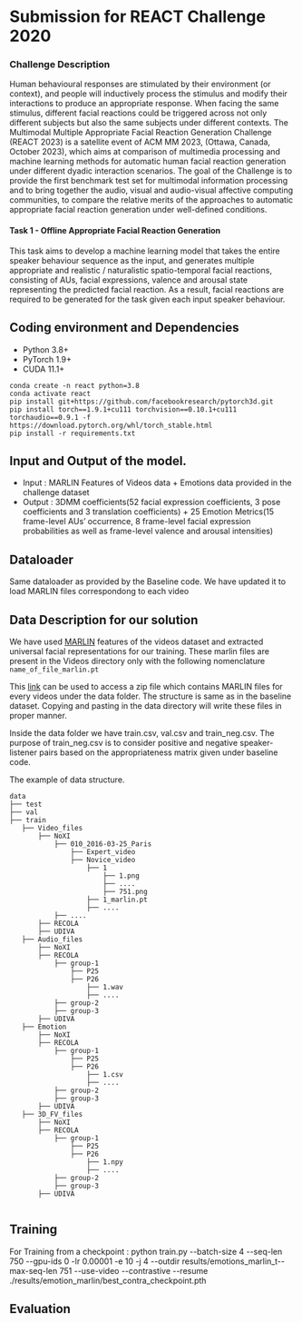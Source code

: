 # Submission for REACT Challenge 2020

### Challenge Description
Human behavioural responses are stimulated by their environment (or context), and people will inductively process the stimulus and modify their interactions to produce an appropriate response. When facing the same stimulus, different facial reactions could be triggered across not only different subjects but also the same subjects under different contexts. The Multimodal Multiple Appropriate Facial Reaction Generation Challenge (REACT 2023) is a satellite event of ACM MM 2023, (Ottawa, Canada, October 2023), which aims at comparison of multimedia processing and machine learning methods for automatic human facial reaction generation under different dyadic interaction scenarios. The goal of the Challenge is to provide the first benchmark test set for multimodal information processing and to bring together the audio, visual and audio-visual affective computing communities, to compare the relative merits of the approaches to automatic appropriate facial reaction generation under well-defined conditions.


#### Task 1 - Offline Appropriate Facial Reaction Generation
This task aims to develop a machine learning model that takes the entire speaker behaviour sequence as the input, and generates multiple appropriate and realistic / naturalistic spatio-temporal facial reactions, consisting of AUs, facial expressions, valence and arousal state representing the predicted facial reaction. As a result,  facial reactions are required to be generated for the task given each input speaker behaviour.

## Coding environment and Dependencies

- Python 3.8+ 
- PyTorch 1.9+
- CUDA 11.1+ 


```shell
conda create -n react python=3.8
conda activate react
pip install git+https://github.com/facebookresearch/pytorch3d.git
pip install torch==1.9.1+cu111 torchvision==0.10.1+cu111 torchaudio==0.9.1 -f https://download.pytorch.org/whl/torch_stable.html
pip install -r requirements.txt
```
## Input and Output of the model.
 - Input : MARLIN Features of Videos data + Emotions data provided in the challenge dataset
 - Output : 3DMM coefficients(52 facial expression coefficients, 3 pose coefficients and 3 translation coefficients) + 25 Emotion Metrics(15 frame-level AUs’ occurrence, 8 frame-level facial expression probabilities as well as frame-level valence and arousal intensities)

## Dataloader
Same dataloader as provided by the Baseline code. We have updated it to load MARLIN files correspondong to each video

## Data Description for our solution

We have used [MARLIN](https://openaccess.thecvf.com/content/CVPR2023/papers/Cai_MARLIN_Masked_Autoencoder_for_Facial_Video_Representation_LearnINg_CVPR_2023_paper.pdf) features of the videos dataset and extracted universal facial representations for our training. These marlin files are present in the Videos directory only with the following nomenclature ```name_of_file_marlin.pt```

This [link](https://drive.google.com/file/d/1DB5mI6U-gS_Q8cD6GesXsSp_Q5h0RtCX/view?usp=sharing) can be used to access a zip file which contains MARLIN files for every videos under the data folder. The structure is same as in the baseline dataset. Copying and pasting in the data directory will write these files in proper manner.

Inside the data folder we have train.csv, val.csv and train_neg.csv. The purpose of train_neg.csv is to consider positive and negative speaker-listener pairs based on the appropriateness matrix given under baseline code.

The example of data structure.
```
data
├── test
├── val
├── train
   ├── Video_files
       ├── NoXI
           ├── 010_2016-03-25_Paris
               ├── Expert_video
               ├── Novice_video
                   ├── 1
                       ├── 1.png
                       ├── ....
                       ├── 751.png
                   ├── 1_marlin.pt
                   ├── ....
           ├── ....
       ├── RECOLA
       ├── UDIVA
   ├── Audio_files
       ├── NoXI
       ├── RECOLA
           ├── group-1
               ├── P25 
               ├── P26
                   ├── 1.wav
                   ├── ....
           ├── group-2
           ├── group-3
       ├── UDIVA
   ├── Emotion
       ├── NoXI
       ├── RECOLA
           ├── group-1
               ├── P25 
               ├── P26
                   ├── 1.csv
                   ├── ....
           ├── group-2
           ├── group-3
       ├── UDIVA
   ├── 3D_FV_files
       ├── NoXI
       ├── RECOLA
           ├── group-1
               ├── P25 
               ├── P26
                   ├── 1.npy
                   ├── ....
           ├── group-2
           ├── group-3
       ├── UDIVA
            
```
## Training

For Training from a checkpoint :
python  train.py --batch-size 4 --seq-len 750 --gpu-ids 0  -lr 0.00001  -e 10  -j 4  --outdir results/emotions_marlin_t--max-seq-len 751 --use-video  --contrastive  --resume ./results/emotion_marlin/best_contra_checkpoint.pth

## Evaluation

